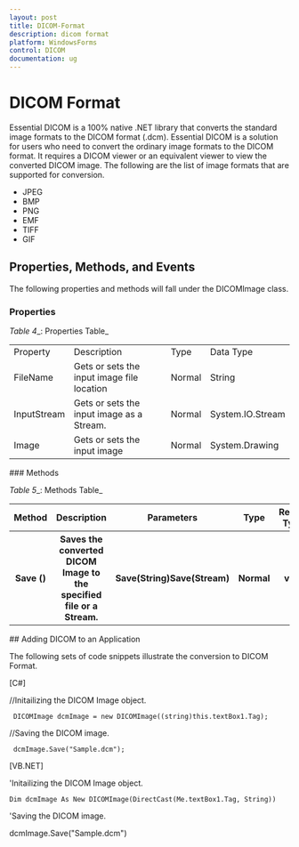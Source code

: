 ```yaml
---
layout: post
title: DICOM-Format
description: dicom format
platform: WindowsForms
control: DICOM 
documentation: ug
---
```


# DICOM Format

Essential DICOM is a 100% native .NET library that converts the standard image formats to the DICOM format (.dcm). Essential DICOM is a solution for users who need to convert the ordinary image formats to the DICOM format. It requires a DICOM viewer or an equivalent viewer to view the converted DICOM image. The following are the list of image formats that are supported for conversion.

* JPEG
* BMP
* PNG
* EMF
* TIFF
* GIF
## Properties, Methods, and Events 


The following properties and methods will fall under the DICOMImage class.

### Properties

_Table_ _4__: Properties Table_

<table>
<tr>
<td>
Property </td><td>
Description </td><td>
Type </td><td>
Data Type </td></tr>
<tr>
<td>
FileName </td><td>
Gets or sets the input image file location </td><td>
Normal </td><td>
String</td></tr>
<tr>
<td>
InputStream</td><td>
Gets or sets the input image as a Stream.</td><td>
Normal</td><td>
System.IO.Stream</td></tr>
<tr>
<td>
Image</td><td>
Gets or sets the input image</td><td>
Normal</td><td>
System.Drawing</td></tr>
</table>
### Methods

_Table_ _5__: Methods Table_

<table>
<tr>
<th>
Method </th><th>
Description </th><th>
Parameters </th><th>
Type </th><th>
Return Type </th></tr>
<tr>
<th>
Save ()</th><th>
Saves the converted DICOM Image to the specified file or a Stream.</th><th>
Save(String)Save(Stream) </th><th>
Normal </th><th>
void </th></tr>
</table>
## Adding DICOM to an Application 

The following sets of code snippets illustrate the conversion to DICOM Format.

[C#]

   //Initailizing the DICOM Image object.

     DICOMImage dcmImage = new DICOMImage((string)this.textBox1.Tag);

   //Saving the DICOM image.

     dcmImage.Save("Sample.dcm");



[VB.NET]

   'Initailizing the DICOM Image object.

    Dim dcmImage As New DICOMImage(DirectCast(Me.textBox1.Tag, String))

   'Saving the DICOM image.

   dcmImage.Save("Sample.dcm")



